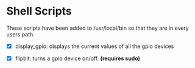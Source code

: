 # Shell Scripts

These scripts have been added to /usr/local/bin so that they are in
every users path.



* [X] display_gpio: displays the current values of all the gpio devices
* [X] flipbit: turns a gpio device on/off. **(requires sudo)**



